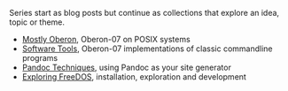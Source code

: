 
Series start as blog posts but continue as collections
that explore an idea, topic or theme.

+ [Mostly Oberon](/series/mostly-oberon.html), Oberon-07 on POSIX systems
+ [Software Tools](/series/software-tools.html), Oberon-07 implementations of classic commandline programs
+ [Pandoc Techniques](/series/pandoc-techniques.html), using Pandoc as your site generator 
+ [Exploring FreeDOS](/series/freedos.html), installation, exploration and development



